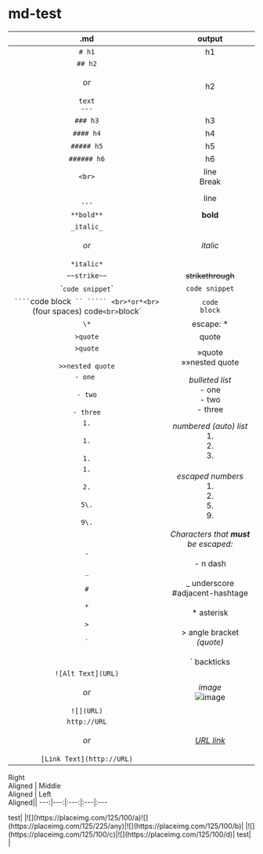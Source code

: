 # md-test

.md | output
:---:|:---:
`# h1`|h1
`## h2`<br><br>*or*<br><br>`text`<br>`---`|h2
`### h3`|h3
`#### h4`|h4
`##### h5`|h5
`###### h6`|h6
`<br>`|line<br>Break
<br>`---`|line
`**bold**`|**bold**
`_italic_`<br><br>*or*<br><br>`*italic*` |*italic*
`~~strike~~`|~~strikethrough~~
\``code snippet`\`|`code snippet`
` ```` `code block` `` ````` <br>*or*<br>` ` ` ` ` ` ` ` `(four spaces) code`<br>`block`|```code```<br>```block```
`\*`|escape: *
`>quote`| quote
`>quote`<br><br>`>>nested quote`|»quote<br>»»nested quote
`- one `<br><br>`- two`<br><br>`- three`| _bulleted list_<br>- one<br>- two<br>- three
`1.`<br><br>`1.`<br><br>`1.`|_numbered (auto) list_<br>1.<br>2.<br>3.
`1.`<br><br>`2.`<br><br>`5\.`<br><br>`9\.`|_escaped numbers_<br>1.<br>2.<br>5.<br>9.
`-`<br><br>`_`<br><br>`#`<br><br>`*`<br><br>`>`<br><br>``` ` ```| _Characters that **must** be escaped:_<br><br>\- n dash<br><br>\_ underscore<br>#adjacent-hashtage<br><br>\* asterisk<br><br>\> angle bracket _(quote)_<br><br>\` backticks
`![Alt Text](URL)`<br><br> *or* <br><br>`![](URL)`| _image_<br> ![image](https://placeimg.com/300/150/any)
`http://URL`<br><br> *or* <br><br>`[Link Text](http://URL)`|[_URL link_]()

Right<br>Aligned | Middle<br>Aligned | Left<br>Aligned||
 ---:|---:|:---:|:---|:---
<td colspan=3>test|
|![](https://placeimg.com/125/100/a)<td rowspan=2>![](https://placeimg.com/125/225/any)|![](https://placeimg.com/125/100/b)|
|![](https://placeimg.com/125/100/c)|![](https://placeimg.com/125/100/d)|
<td colspan=3>test|
<td colspan=3>|

